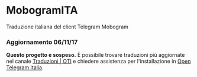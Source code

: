 # MobogramITA
Traduzione italiana del client Telegram Mobogram

<h3>Aggiornamento 06/11/17</h3>
<strong>Questo progetto è sospeso.</strong> È possibile trovare traduzioni più aggiornate nel canale <a href="https://t.me/TraduzioniOTI">Traduzioni | OTI</a> e chiedere assistenza per l'installazione in <a href="https://t.me/OpenTelegramItalia">Open Telegram Italia</a>.
